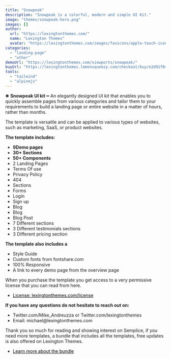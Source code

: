 ```yaml
---
title: "Snowpeak"
description: "Snowpeak is a colorful, modern and simple UI Kit."
image: "themes/snowpeak-hero.png"
images: []
author:
  url: "https://lexingtonthemes.com/"
  name: "Lexington Themes"
  avatar: "https://lexingtonthemes.com/images/favicons/apple-touch-icon.png"
categories:
  - "landing-page"
  - "other"
demoUrl: "https://lexingtonthemes.com/viewports/snowpeak/"
buyUrl: "https://lexingtonthemes.lemonsqueezy.com/checkout/buy/e2d91f04-5944-495e-a679-b3df5c08b196"
tools:
  - "tailwind"
  - "alpinejs"
---
```


<p>✺&nbsp;<strong>Snowpeak UI kit</strong>&nbsp;━&nbsp;An elegantly designed UI kit that enables you to quickly assemble pages from various categories and tailor them to your requirements to build a landing page or entire website in a matter of hours, rather than months.</p><p>The template is versatile and can be applied to various types of websites, such as marketing, SaaS, or product websites.</p><p><strong>The template includes:</strong></p><ul><li><strong>9Demo pages</strong></li><li><strong>30+ Sections</strong></li><li><strong>50+ Components</strong></li><li>2 Landing Pages</li><li>Terms Of use</li><li>Privacy Policy</li><li>404</li><li>Sections</li><li>Forms</li><li>Login</li><li>Sign up</li><li>Blog</li><li>Blog</li><li>Blog Post</li><li>7 Different sections</li><li>3 Different testimonials sections</li><li>3 Different pricing section</li></ul><p><strong>The template also includes a</strong></p><ul><li>Style Guide</li><li>Custom fonts from fontshare.com</li><li>100%&nbsp;Responsive</li><li>A link to every demo page from the overview page</li></ul><p>When you purchase the template you get access to a very permissive license that you can read from here.</p><ul><li><a href="https://lexingtonthemes.com/license/" rel="noopener noreferrer" target="_blank" style="color: rgb(0, 0, 0);">License: lexingtonthemes.com/license</a></li></ul><p><strong>If you have any questions do not hesitate to reach out on:</strong></p><ul><li>Twitter.com/Mike_Andreuzza or&nbsp;Twitter.com/lexingtonthemes</li><li>Email: michael@lexingtonthemes.com</li></ul><p>Thank you so much for reading and showing interest on Semplice, if you need more templates, a bundle that includes all the templates, free updates is also offered on Lexington Themes.&nbsp;</p><ul><li><a href="https://lexingtonthemes.com/pricing/" rel="noopener noreferrer" target="_blank" style="color: rgb(0, 0, 0);">Learn more about the bundle</a></li></ul>

